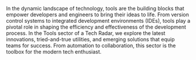 In the dynamic landscape of technology, tools are the building blocks that empower developers and engineers to bring their ideas to life. From version control systems to integrated development environments (IDEs), tools play a pivotal role in shaping the efficiency and effectiveness of the development process. In the Tools sector of a Tech Radar, we explore the latest innovations, tried-and-true utilities, and emerging solutions that equip teams for success. From automation to collaboration, this sector is the toolbox for the modern tech enthusiast.

